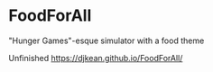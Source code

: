 # FoodForAll
"Hunger Games"-esque simulator with a food theme

Unfinished
https://djkean.github.io/FoodForAll/
